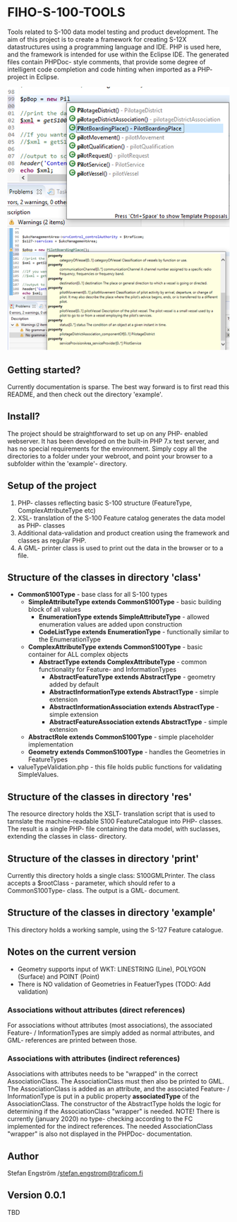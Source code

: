# FIHO-S-100-TOOLS

Tools related to S-100 data model testing and product development. The aim of this project is to create a framework for creating S-12X datastructures using a programming language and IDE. PHP is used here, and the framework is intended for use within the Eclipse IDE. The generated files contain PHPDoc- style comments, that provide some degree of intelligent code completion and code hinting when imported as a PHP- project in Eclipse.

![alt text](docs/FIHO-S-100-TOOLS_ECLIPSE_TOOLTIP_1.png)
![alt text](docs/FIHO-S-100-TOOLS_ECLIPSE_TOOLTIP_2.png)

## Getting started?
Currently documentation is sparse. The best way forward is to first read this README, and then check out the directory 'example'.

## Install?
The project should be straightforward to set up on any PHP- enabled webserver. It has been developed on the built-in PHP 7.x test server, and has no special requirements for the environment. Simply copy all the directories to a folder under your webroot, and point your browser to a subfolder within the 'example'- directory. 

## Setup of the project
1. PHP- classes reflecting basic S-100 structure (FeatureType, ComplexAttributeType etc)
2. XSL- translation of the S-100 Feature catalog generates the data model as PHP- classes
3. Additional data-validation and product creation using the framework and classes as regular PHP.
4. A GML- printer class is used to print out the data in the browser or to a file. 

## Structure of the classes in directory 'class'

* **CommonS100Type** - base class for all S-100 types
  * **SimpleAttributeType extends CommonS100Type** - basic building block of all values
    * **EnumerationType extends SimpleAttributeType** - allowed enumeration values are added upon construction
    *  **CodeListType extends EnumerationType** - functionally similar to the EnumerationType
  * **ComplexAttributeType extends CommonS100Type** - basic container for ALL complex objects
    * **AbstractType extends ComplexAttributeType** - common functionality for Feature- and InformationTypes
	  * **AbstractFeatureType extends AbstractType** - geometry added by default
      * **AbstractInformationType extends AbstractType** - simple extension
      * **AbstractInformationAssociation extends AbstractType** - simple extension
      * **AbstractFeatureAssociation extends AbstractType** - simple extension
  * **AbstractRole extends CommonS100Type** - simple placeholder implementation
  * **Geometry extends CommonS100Type** - handles the Geometries in FeatureTypes
 * valueTypeValidation.php - this file holds public functions for validating SimpleValues.  
  
## Structure of the classes in directory 'res'

The resource directory holds the XSLT- translation script that is used to tarnslate the machine-readable S100 FeatureCatalogue into PHP- classes. The result is a single PHP- file containing the data model, with suclasses, extending the classes in class- directory.

## Structure of the classes in directory 'print'

Currently this directory holds a single class: S100GMLPrinter. The class accepts a $rootClass - parameter, which should refer to a CommonS100Type- class. The output is a GML- document. 

## Structure of the classes in directory 'example'
This directory holds a working sample, using the S-127 Feature catalogue. 

## Notes on the current version
* Geometry supports input of WKT: LINESTRING (Line), POLYGON (Surface) and POINT (Point)
* There is NO validation of Geometries in FeatuerTypes (TODO: Add validation)

### Associations without attributes (direct references)
For associations without attributes (most associations), the associated Feature- / InformationTypes are simply added as normal attributes, and GML- references are printed between those.

### Associations with attributes (indirect references)
Associations with attributes needs to be "wrapped" in the correct AssociationClass. The AssociationClass must then also be printed to GML. The AssociationClass is added as an attribute, and the associated Feature- / InformationType is put in a public property **associatedType** of the AssociationClass. The constructor of the AbstractType holds the logic for determining if the AssociationClass "wrapper" is needed. NOTE! There is currently (january 2020) no type- checking according to the FC implemented for the indirect references. The needed AssociationClass "wrapper" is also not displayed in the PHPDoc- documentation. 

## Author
Stefan Engström /stefan.engstrom@traficom.fi

## Version 0.0.1
TBD
